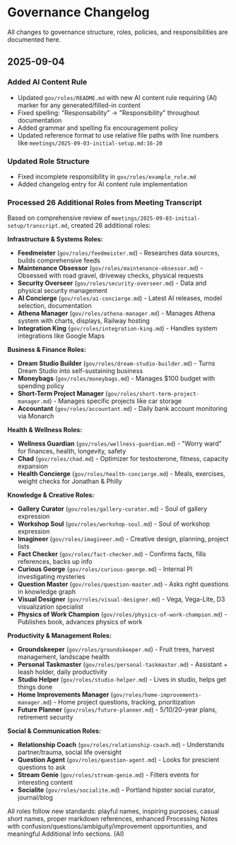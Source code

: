 # Governance Changelog

All changes to governance structure, roles, policies, and responsibilities are documented here.

## 2025-09-04

### Added AI Content Rule
- Updated `gov/roles/README.md` with new AI content rule requiring (AI) marker for any generated/filled-in content
- Fixed spelling: "Responsability" → "Responsibility" throughout documentation
- Added grammar and spelling fix encouragement policy
- Updated reference format to use relative file paths with line numbers like `meetings/2025-09-03-initial-setup.md:16-20`

### Updated Role Structure
- Fixed incomplete responsibility in `gov/roles/example_role.md`
- Added changelog entry for AI content rule implementation

### Processed 26 Additional Roles from Meeting Transcript
Based on comprehensive review of `meetings/2025-09-03-initial-setup/transcript.md`, created 26 additional roles:

**Infrastructure & Systems Roles:**
- **Feedmeister** (`gov/roles/feedmeister.md`) - Researches data sources, builds comprehensive feeds
- **Maintenance Obsessor** (`gov/roles/maintenance-obsessor.md`) - Obsessed with road gravel, driveway checks, physical requests
- **Security Overseer** (`gov/roles/security-overseer.md`) - Data and physical security management
- **AI Concierge** (`gov/roles/ai-concierge.md`) - Latest AI releases, model selection, documentation
- **Athena Manager** (`gov/roles/athena-manager.md`) - Manages Athena system with charts, displays, Railway hosting
- **Integration King** (`gov/roles/integration-king.md`) - Handles system integrations like Google Maps

**Business & Finance Roles:**
- **Dream Studio Builder** (`gov/roles/dream-studio-builder.md`) - Turns Dream Studio into self-sustaining business
- **Moneybags** (`gov/roles/moneybags.md`) - Manages $100 budget with spending policy
- **Short-Term Project Manager** (`gov/roles/short-term-project-manager.md`) - Manages specific projects like car storage
- **Accountant** (`gov/roles/accountant.md`) - Daily bank account monitoring via Monarch

**Health & Wellness Roles:**
- **Wellness Guardian** (`gov/roles/wellness-guardian.md`) - "Worry ward" for finances, health, longevity, safety
- **Chad** (`gov/roles/chad.md`) - Optimizer for testosterone, fitness, capacity expansion
- **Health Concierge** (`gov/roles/health-concierge.md`) - Meals, exercises, weight checks for Jonathan & Philly

**Knowledge & Creative Roles:**
- **Gallery Curator** (`gov/roles/gallery-curator.md`) - Soul of gallery expression
- **Workshop Soul** (`gov/roles/workshop-soul.md`) - Soul of workshop expression
- **Imagineer** (`gov/roles/imagineer.md`) - Creative design, planning, project lists
- **Fact Checker** (`gov/roles/fact-checker.md`) - Confirms facts, fills references, backs up info
- **Curious George** (`gov/roles/curious-george.md`) - Internal PI investigating mysteries
- **Question Master** (`gov/roles/question-master.md`) - Asks right questions in knowledge graph
- **Visual Designer** (`gov/roles/visual-designer.md`) - Vega, Vega-Lite, D3 visualization specialist
- **Physics of Work Champion** (`gov/roles/physics-of-work-champion.md`) - Publishes book, advances physics of work

**Productivity & Management Roles:**
- **Groundskeeper** (`gov/roles/groundskeeper.md`) - Fruit trees, harvest management, landscape health
- **Personal Taskmaster** (`gov/roles/personal-taskmaster.md`) - Assistant + leash holder, daily productivity
- **Studio Helper** (`gov/roles/studio-helper.md`) - Lives in studio, helps get things done
- **Home Improvements Manager** (`gov/roles/home-improvements-manager.md`) - Home project questions, tracking, prioritization
- **Future Planner** (`gov/roles/future-planner.md`) - 5/10/20-year plans, retirement security

**Social & Communication Roles:**
- **Relationship Coach** (`gov/roles/relationship-coach.md`) - Understands partner/trauma, social life oversight
- **Question Agent** (`gov/roles/question-agent.md`) - Looks for prescient questions to ask
- **Stream Genie** (`gov/roles/stream-genie.md`) - Filters events for interesting content
- **Socialite** (`gov/roles/socialite.md`) - Portland hipster social curator, journal/blog

All roles follow new standards: playful names, inspiring purposes, casual short names, proper markdown references, enhanced Processing Notes with confusion/questions/ambiguity/improvement opportunities, and meaningful Additional Info sections. (AI)
